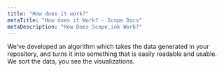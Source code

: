 ```yaml
---
title: "How does it work?"
metaTitle: "How does it Work? - Scope Docs"
metaDescription: "How Does Scope.ink Work?"
---
```


We’ve developed an algorithm which takes the data generated in your repository, and turns it into something that is easily readable and usable. We sort the data, you see the visualizations.  
